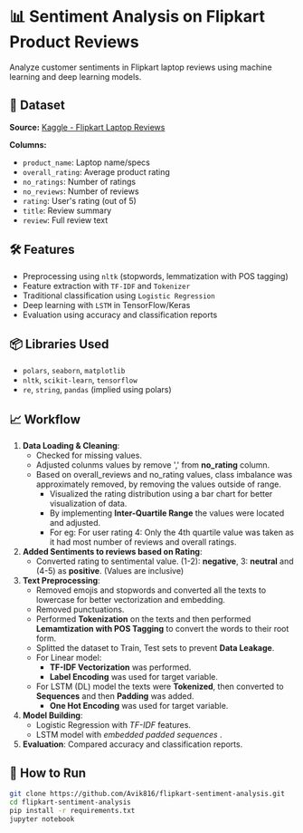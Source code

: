 # 📊 Sentiment Analysis on Flipkart Product Reviews

Analyze customer sentiments in Flipkart laptop reviews using machine learning and deep learning models.

## 📁 Dataset

**Source:** [Kaggle - Flipkart Laptop Reviews](https://www.kaggle.com/datasets/gitadityamaddali/flipkart-laptop-reviews)

**Columns:**
- `product_name`: Laptop name/specs
- `overall_rating`: Average product rating
- `no_ratings`: Number of ratings
- `no_reviews`: Number of reviews
- `rating`: User's rating (out of 5)
- `title`: Review summary
- `review`: Full review text

## 🛠 Features

- Preprocessing using `nltk` (stopwords, lemmatization with POS tagging)
- Feature extraction with `TF-IDF` and `Tokenizer`
- Traditional classification using `Logistic Regression`
- Deep learning with `LSTM` in TensorFlow/Keras
- Evaluation using accuracy and classification reports

## 📦 Libraries Used

- `polars`, `seaborn`, `matplotlib`
- `nltk`, `scikit-learn`, `tensorflow`
- `re`, `string`, `pandas` (implied using polars)

## 📈 Workflow

1. **Data Loading & Cleaning**:
   - Checked for missing values.
   - Adjusted colunms values by remove ',' from **no_rating** column.
   - Based on overall_reviews and no_rating values, class imbalance was approximately removed, by removing the values outside of range.
     - Visualized the rating distribution using a bar chart for better visualization of data.
     - By implementing **Inter-Quartile Range** the values were located and adjusted.
     - For eg: For user rating 4: Only the 4th quartile value was taken as it had most number of reviews and overall ratings.
3. **Added Sentiments to reviews based on Rating**:
   - Converted rating to sentimental value. (1-2): **negative**, 3: **neutral** and (4-5) as **positive**. (Values are inclusive)
5. **Text Preprocessing**:
   - Removed emojis and stopwords and converted all the texts to lowercase for better vectorization and embedding.
   - Removed punctuations.
   - Performed **Tokenization** on the texts and then performed **Lemamtization with POS Tagging** to convert the words to their root form.
   - Splitted the dataset to Train, Test sets to prevent **Data Leakage**.
   - For Linear model:
     - **TF-IDF Vectorization** was performed.
     - **Label Encoding** was used for target variable.
   - For LSTM (DL) model the texts were **Tokenized**, then converted to **Sequences** and then **Padding** was added.
     - **One Hot Encoding** was used for target variable.
7. **Model Building**:
   - Logistic Regression with _TF-IDF_ features.
   - LSTM model with _embedded padded sequences_ .
8. **Evaluation**: Compared accuracy and classification reports.

## 🚀 How to Run

```bash
git clone https://github.com/Avik816/flipkart-sentiment-analysis.git
cd flipkart-sentiment-analysis
pip install -r requirements.txt
jupyter notebook
